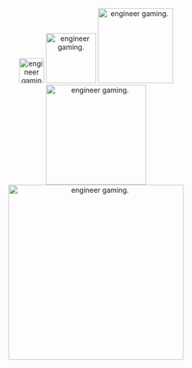 <div align="center">
<img height="50" src="https://media.tenor.com/g20ktKXL20UAAAAi/eggineer.gif" alt="engineer gaming."/>
<img height="100" src="https://media.tenor.com/g20ktKXL20UAAAAi/eggineer.gif" alt="engineer gaming."/>
<img height="150" src="https://media.tenor.com/g20ktKXL20UAAAAi/eggineer.gif" alt="engineer gaming."/>
<img height="200" src="https://media.tenor.com/g20ktKXL20UAAAAi/eggineer.gif" alt="engineer gaming."/>
<img height="350" src="https://media.tenor.com/g20ktKXL20UAAAAi/eggineer.gif" alt="engineer gaming."/>
</div>

